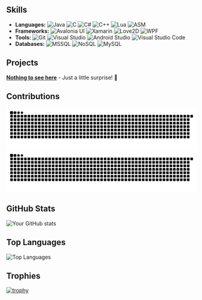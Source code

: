 ## Skills

- **Languages:** ![Java](https://img.shields.io/badge/-Java-007396?style=flat-square&logo=java&logoColor=white) ![C](https://img.shields.io/badge/-C-A8B9CC?style=flat-square&logo=c&logoColor=white) ![C#](https://img.shields.io/badge/-C%23-239120?style=flat-square&logo=c-sharp&logoColor=white) ![C++](https://img.shields.io/badge/-C++-00599C?style=flat-square&logo=c%2B%2B&logoColor=white) ![Lua](https://img.shields.io/badge/-Lua-2C2D72?style=flat-square&logo=lua&logoColor=white) ![ASM](https://img.shields.io/badge/-ASM-007ACC?style=flat-square&logo=assemblyscript&logoColor=white)
- **Frameworks:** ![Avalonia UI](https://img.shields.io/badge/-Avalonia%20UI-00ADEF?style=flat-square&logo=avalonia&logoColor=white) ![Xamarin](https://img.shields.io/badge/-Xamarin-3498DB?style=flat-square&logo=xamarin&logoColor=white) ![Love2D](https://img.shields.io/badge/-Love2D-000000?style=flat-square&logo=love&logoColor=white) ![WPF](https://img.shields.io/badge/-WPF-0078D7?style=flat-square&logo=windows&logoColor=white)
- **Tools:** ![Git](https://img.shields.io/badge/-Git-F05032?style=flat-square&logo=git&logoColor=white) ![Visual Studio](https://img.shields.io/badge/-Visual%20Studio-5C2D91?style=flat-square&logo=visual-studio&logoColor=white) ![Android Studio](https://img.shields.io/badge/-Android%20Studio-3DDC84?style=flat-square&logo=android-studio&logoColor=white) ![Visual Studio Code](https://img.shields.io/badge/-Visual%20Studio%20Code-007ACC?style=flat-square&logo=visual-studio-code&logoColor=white)
- **Databases:** ![MSSQL](https://img.shields.io/badge/-MSSQL-CC2927?style=flat-square&logo=microsoft-sql-server&logoColor=white) ![NoSQL](https://img.shields.io/badge/-NoSQL-3C873A?style=flat-square&logo=nosql&logoColor=white) ![MySQL](https://img.shields.io/badge/-MySQL-4479A1?style=flat-square&logo=mysql&logoColor=white)

## Projects

[**Nothing to see here**](https://www.youtube.com/watch?v=dQw4w9WgXcQ) - Just a little surprise! 🎉

## Contributions

![GitHub Contribution Grid Snake](https://raw.githubusercontent.com/ataoytun/ataoytun/output/github-contribution-grid-snake.svg#gh-light-mode-only)
![GitHub Contribution Grid Snake](https://raw.githubusercontent.com/ataoytun/ataoytun/output/github-contribution-grid-snake-dark.svg#gh-dark-mode-only)

## GitHub Stats

![Your GitHub stats](https://github-readme-stats.vercel.app/api?username=ataoytun&show_icons=true&theme=radical)

## Top Languages

![Top Languages](https://github-readme-stats.vercel.app/api/top-langs/?username=ataoytun&layout=compact&theme=radical)

## Trophies

[![trophy](https://github-profile-trophy.vercel.app/?username=ataoytun&theme=onedark)](https://github.com/ryo-ma/github-profile-trophy)
